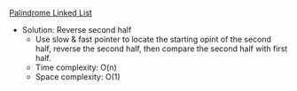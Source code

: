 [Palindrome Linked List](https://leetcode.com/problems/palindrome-linked-list/)  

- Solution: Reverse second half
    - Use slow & fast pointer to locate the starting opint of the second half, reverse the second half, then compare the second half with first half.
    - Time complexity: O(n)
    - Space complexity: O(1)
